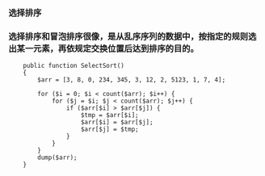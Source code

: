 ### 选择排序

### 选择排序和冒泡排序很像，是从乱序序列的数据中，按指定的规则选出某一元素，再依规定交换位置后达到排序的目的。

```
    public function SelectSort()
    {
        $arr = [3, 8, 0, 234, 345, 3, 12, 2, 5123, 1, 7, 4];

        for ($i = 0; $i < count($arr); $i++) {
            for ($j = $i; $j < count($arr); $j++) {
                if ($arr[$i] > $arr[$j]) {
                    $tmp = $arr[$i];
                    $arr[$i] = $arr[$j];
                    $arr[$j] = $tmp;
                }
            }
        }
        dump($arr);
    }
```
